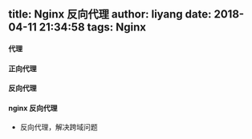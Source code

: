 title: Nginx 反向代理
author: liyang
date: 2018-04-11 21:34:58
tags: Nginx
---
#### 代理

#### 正向代理

#### 反向代理

#### nginx 反向代理

- 反向代理，解决跨域问题
